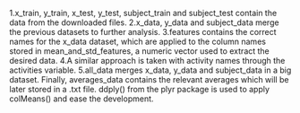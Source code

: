 1.x_train, y_train, x_test, y_test, subject_train and subject_test contain the data from the downloaded files.
2.x_data, y_data and subject_data merge the previous datasets to further analysis.
3.features contains the correct names for the x_data dataset, which are applied to the column names stored in mean_and_std_features, a numeric vector used to extract the desired data.
4.A similar approach is taken with activity names through the activities variable.
5.all_data merges x_data, y_data and subject_data in a big dataset.
Finally, averages_data contains the relevant averages which will be later stored in a .txt file. ddply() from the plyr package is used to apply colMeans() and ease the development.
